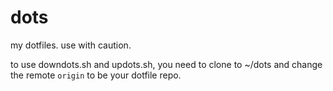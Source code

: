 # dots

my dotfiles. use with caution.

to use downdots.sh and updots.sh, you need to clone to ~/dots and change the
remote `origin` to be your dotfile repo.
